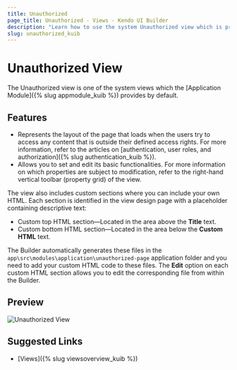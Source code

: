 ```yaml
---
title: Unauthorized
page_title: Unauthorized - Views - Kendo UI Builder
description: "Learn how to use the system Unauthorized view which is provided by the Kendo UI Builder tool for creating and managing Angular and AngularJS-based web applications."
slug: unauthorized_kuib
---
```


# Unauthorized View

The Unauthorized view is one of the system views which the [Application Module]({% slug appmodule_kuib %}) provides by default.

## Features

* Represents the layout of the page that loads when the users try to access any content that is outside their defined access rights. For more information, refer to the articles on [authentication, user roles, and authorization]({% slug authentication_kuib %}).
* Allows you to set and edit its basic functionalities. For more information on which properties are subject to modification, refer to the right-hand vertical toolbar (property grid) of the view.

The view also includes custom sections where you can include your own HTML. Each section is identified in the view design page with a placeholder containing descriptive text:

* Custom top HTML section&mdash;Located in the area above the **Title** text.
* Custom bottom HTML section&mdash;Located in the area below the **Custom HTML** text.

The Builder automatically generates these files in the `app\src\modules\application\unauthorized-page` application folder and you need to add your custom HTML code to these files. The **Edit** option on each custom HTML section allows you to edit the corresponding file from within the Builder.

## Preview

<img src="../../images/kuib-views-unauthorized.png" class="img-responsive" alt="Unauthorized View"/>

## Suggested Links

* [Views]({% slug viewsoverview_kuib %})
